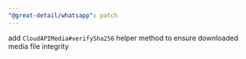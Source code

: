 ```yaml
---
"@great-detail/whatsapp": patch
---
```


add `CloudAPIMedia#verifySha256` helper method to ensure downloaded media file
integrity
